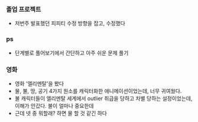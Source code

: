 ### 졸업 프로젝트
- 저번주 발표했던 피피티 수정 방향을 잡고, 수정했다

### ps
- 단계별로 풀어보기에서 간단하고 아주 쉬운 문제 풀기

### 영화
- 영화 '엘리멘탈'을 봤다
- 물, 불, 땅, 공기 4가지 원소를 캐릭터화한 애니메이션이었는데, 너무 귀여웠다.
- 불 캐릭터들이 엘리멘탈 세계에서 outlier 취급을 당하고 차별 당하는 설정이었는데, 이해가 안갔다. 불이 얼마나 중요한데
- 근데 넷 중 뭐할래? 하면 물 할 것 같긴 하다
